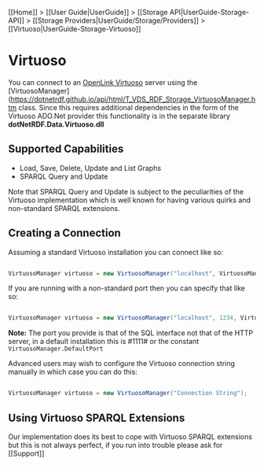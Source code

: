 [[Home]] > [[User Guide|UserGuide]] > [[Storage API|UserGuide-Storage-API]] > [[Storage Providers|UserGuide/Storage/Providers]] > [[Virtuoso|UserGuide-Storage-Virtuoso]]

# Virtuoso 

You can connect to an [OpenLink Virtuoso](http://virtuoso.openlinksw.com) server using the [VirtuosoManager](https://dotnetrdf.github.io/api/html/T_VDS_RDF_Storage_VirtuosoManager.htm class.  Since this requires additional dependencies in the form of the Virtuoso ADO.Net provider this functionality is in the separate library **dotNetRDF.Data.Virtuoso.dll**

## Supported Capabilities 

* Load, Save, Delete, Update and List Graphs
* SPARQL Query and Update

Note that SPARQL Query and Update is subject to the peculiarities of the Virtuoso implementation which is well known for having various quirks and non-standard SPARQL extensions.

## Creating a Connection 

Assuming a standard Virtuoso installation you can connect like so:

```csharp

VirtuosoManager virtuoso = new VirtuosoManager("localhost", VirtuosoManager.DefaultDB, "username", "password");
```

If you are running with a non-standard port then you can specify that like so:

```csharp

VirtuosoManager virtuoso = new VirtuosoManager("localhost", 1234, VirtuosoManager.DefaultDB, "username", "password");
```

**Note:** The port you provide is that of the SQL interface not that of the HTTP server, in a default installation this is #1111# or the constant `VirtuosoManager.DefaultPort`

Advanced users may wish to configure the Virtuoso connection string manually in which case you can do this:

```csharp

VirtuosoManager virtuoso = new VirtuosoManager("Connection String");
```

## Using Virtuoso SPARQL Extensions 

Our implementation does its best to cope with Virtuoso SPARQL extensions but this is not always perfect, if you run into trouble please ask for [[Support]]